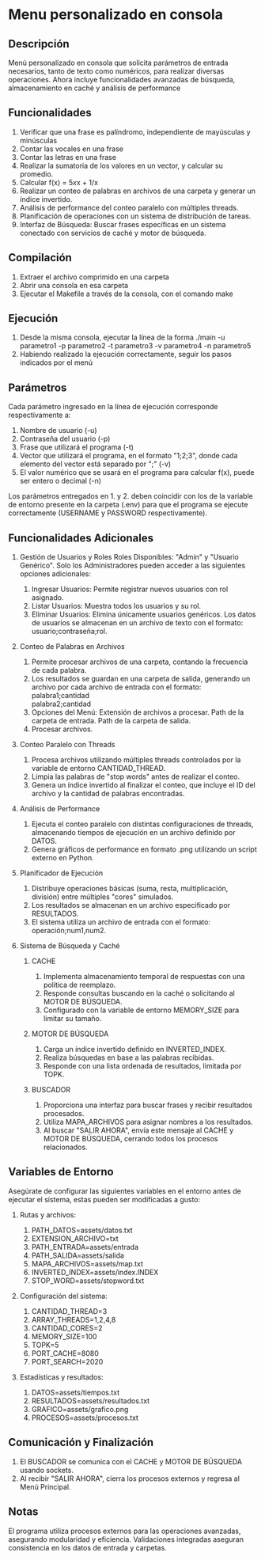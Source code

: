# Menu personalizado en consola

## Descripción

Menú personalizado en consola que solicita parámetros de entrada necesarios, tanto de texto como numéricos, para realizar diversas operaciones. Ahora incluye funcionalidades avanzadas de búsqueda, almacenamiento en caché y análisis de performance

## Funcionalidades
1. Verificar que una frase es palíndromo, independiente de mayúsculas y minúsculas
2. Contar las vocales en una frase
3. Contar las letras en una frase
4. Realizar la sumatoria de los valores en un vector, y calcular su promedio.
5. Calcular f(x) = 5*x*x + 1/x
6. Realizar un conteo de palabras en archivos de una carpeta y generar un índice invertido.
7. Análisis de performance del conteo paralelo con múltiples threads.
8. Planificación de operaciones con un sistema de distribución de tareas.
9. Interfaz de Búsqueda: Buscar frases específicas en un sistema conectado con servicios de caché y motor de búsqueda.

## Compilación

1. Extraer el archivo comprimido en una carpeta
2. Abrir una consola en esa carpeta
3. Ejecutar el Makefile a través de la consola, con el comando make

## Ejecución
1. Desde la misma consola, ejecutar la línea de la forma 
./main -u parametro1 -p parametro2 -t parametro3 -v parametro4 -n parametro5
2. Habiendo realizado la ejecución correctamente, seguir los pasos indicados por el menú

## Parámetros
Cada parámetro ingresado en la línea de ejecución corresponde respectivamente a:
1. Nombre de usuario (-u) 
2. Contraseña del usuario (-p)
3. Frase que utilizará el programa (-t)
4. Vector que utilizará el programa, en el formato "1;2;3", donde cada elemento del vector está separado por ";" (-v)
5. El valor numérico que se usará en el programa para calcular f(x), puede ser entero o decimal (-n)

Los parámetros entregados en 1. y 2. deben coincidir con los de la variable de entorno presente en la carpeta (.env) para
que el programa se ejecute correctamente (USERNAME y PASSWORD respectivamente).

## Funcionalidades Adicionales
1. Gestión de Usuarios y Roles
    Roles Disponibles: "Admin" y "Usuario Genérico".
    Solo los Administradores pueden acceder a las siguientes opciones adicionales:
    1. Ingresar Usuarios: Permite registrar nuevos usuarios con rol asignado.
    2. Listar Usuarios: Muestra todos los usuarios y su rol.
    3. Eliminar Usuarios: Elimina únicamente usuarios genéricos.
Los datos de usuarios se almacenan en un archivo de texto con el formato:
usuario;contraseña;rol.

2. Conteo de Palabras en Archivos
   1. Permite procesar archivos de una carpeta, contando la frecuencia de cada palabra.
   2. Los resultados se guardan en una carpeta de salida, generando un archivo por cada archivo de entrada con el formato:
        palabra1;cantidad  
        palabra2;cantidad  
   3. Opciones del Menú:
        Extensión de archivos a procesar.
        Path de la carpeta de entrada.
        Path de la carpeta de salida.
   4. Procesar archivos.

3. Conteo Paralelo con Threads
   1. Procesa archivos utilizando múltiples threads controlados por la variable de entorno CANTIDAD_THREAD.
   2. Limpia las palabras de "stop words" antes de realizar el conteo.
   3. Genera un índice invertido al finalizar el conteo, que incluye el ID del archivo y la cantidad de palabras encontradas.

4. Análisis de Performance
   1. Ejecuta el conteo paralelo con distintas configuraciones de threads, almacenando tiempos de ejecución en un archivo definido por DATOS.
   2. Genera gráficos de performance en formato .png utilizando un script externo en Python.

5. Planificador de Ejecución
   1. Distribuye operaciones básicas (suma, resta, multiplicación, división) entre múltiples "cores" simulados.
   2. Los resultados se almacenan en un archivo especificado por RESULTADOS.
   3. El sistema utiliza un archivo de entrada con el formato:
        operación;num1,num2.

6. Sistema de Búsqueda y Caché
    1. CACHE
        1. Implementa almacenamiento temporal de respuestas con una política de reemplazo.
        2. Responde consultas buscando en la caché o solicitando al MOTOR DE BÚSQUEDA.
        3. Configurado con la variable de entorno MEMORY_SIZE para limitar su tamaño.

    2. MOTOR DE BÚSQUEDA
        1. Carga un índice invertido definido en INVERTED_INDEX.
        2. Realiza búsquedas en base a las palabras recibidas.
        3. Responde con una lista ordenada de resultados, limitada por TOPK.
    3. BUSCADOR
        1. Proporciona una interfaz para buscar frases y recibir resultados procesados.
        2. Utiliza MAPA_ARCHIVOS para asignar nombres a los resultados.
        3. Al buscar "SALIR AHORA", envía este mensaje al CACHE y MOTOR DE BÚSQUEDA, cerrando todos los procesos relacionados.
   
## Variables de Entorno
Asegúrate de configurar las siguientes variables en el entorno antes de ejecutar el sistema, estas pueden ser modificadas a gusto:

1. Rutas y archivos:

    1. PATH_DATOS=assets/datos.txt
    2. EXTENSION_ARCHIVO=txt
    3. PATH_ENTRADA=assets/entrada
    4. PATH_SALIDA=assets/salida
    5. MAPA_ARCHIVOS=assets/map.txt
    6. INVERTED_INDEX=assets/index.INDEX
    7. STOP_WORD=assets/stopword.txt

2. Configuración del sistema:

    1. CANTIDAD_THREAD=3
    2. ARRAY_THREADS=1,2,4,8
    3. CANTIDAD_CORES=2
    4. MEMORY_SIZE=100
    5. TOPK=5
    6. PORT_CACHE=8080
    7. PORT_SEARCH=2020

3. Estadísticas y resultados:

    1. DATOS=assets/tiempos.txt
    2. RESULTADOS=assets/resultados.txt
    3. GRAFICO=assets/grafico.png
    4. PROCESOS=assets/procesos.txt

## Comunicación y Finalización
1. El BUSCADOR se comunica con el CACHE y MOTOR DE BÚSQUEDA usando sockets. 
2. Al recibir "SALIR AHORA", cierra los procesos externos y regresa al Menú Principal.

## Notas
El programa utiliza procesos externos para las operaciones avanzadas, asegurando modularidad y eficiencia.
Validaciones integradas aseguran consistencia en los datos de entrada y carpetas.